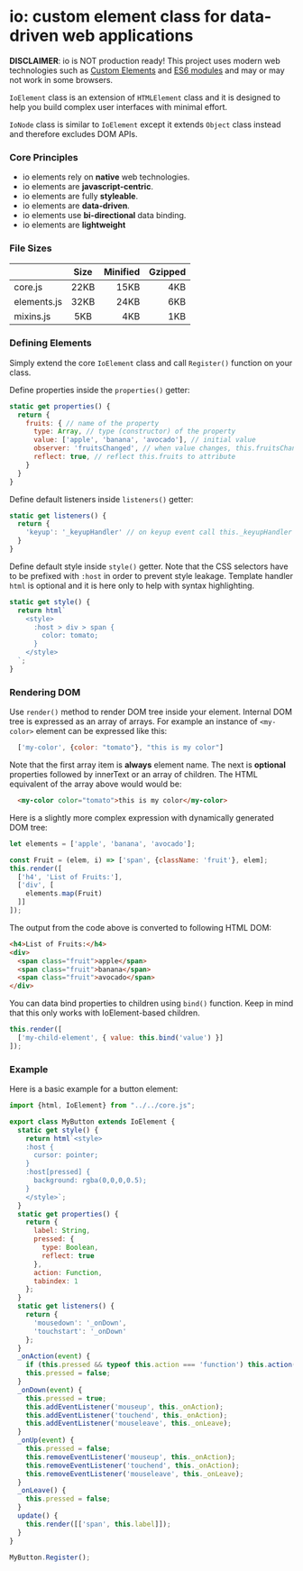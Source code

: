 # io: custom element class for data-driven web applications #

**DISCLAIMER**: io is NOT production ready! This project uses modern web technologies such as [Custom Elements](https://caniuse.com/#feat=custom-elementsv1) and [ES6 modules](https://caniuse.com/#feat=es6-module) and may or may not work in some browsers.

`IoElement` class is an extension of `HTMLElement` class and it is designed to help you build complex user interfaces with minimal effort.

`IoNode` class is similar to `IoElement` except it extends `Object` class instead and therefore excludes DOM APIs.

### Core Principles ###

* io elements rely on **native** web technologies.
* io elements are **javascript-centric**.
* io elements are fully **styleable**.
* io elements are **data-driven**.
* io elements use **bi-directional** data binding.
* io elements are **lightweight**

### File Sizes ###

|             | Size | Minified | Gzipped |
| ----------- |:----:| --------:|--------:|
| core.js     | 22KB |     15KB |     4KB |
| elements.js | 32KB |     24KB |     6KB |
| mixins.js   | 5KB  |      4KB |     1KB |

### Defining Elements ###

Simply extend the core `IoElement` class and call `Register()` function on your class.

Define properties inside the `properties()` getter:

```javascript
static get properties() {
  return {
    fruits: { // name of the property
      type: Array, // type (constructor) of the property
      value: ['apple', 'banana', 'avocado'], // initial value
      observer: 'fruitsChanged', // when value changes, this.fruitsChanged() will be called.
      reflect: true, // reflect this.fruits to attribute
    }
  }
}
```

Define default listeners inside `listeners()` getter:

```javascript
static get listeners() {
  return {
    'keyup': '_keyupHandler' // on keyup event call this._keyupHandler
  }
}
```

Define default style inside `style()` getter.
Note that the CSS selectors have to be prefixed with `:host` in order to prevent style leakage.
Template handler `html` is optional and it is here only to help with syntax highlighting.

```javascript
static get style() {
  return html`
    <style>
      :host > div > span {
        color: tomato;
      }
    </style>
  `;
}
```

### Rendering DOM ###

Use `render()` method to render DOM tree inside your element.
Internal DOM tree is expressed as an array of arrays.
For example an instance of `<my-color>` element can be expressed like this:

```javascript
  ['my-color', {color: "tomato"}, "this is my color"]
```

Note that the first array item is **always** element name.
The next is **optional** properties followed by innerText or an array of children.
The HTML equivalent of the array above would would be:

```HTML
  <my-color color="tomato">this is my color</my-color>
```

Here is a slightly more complex expression with dynamically generated DOM tree:

```javascript
let elements = ['apple', 'banana', 'avocado'];

const Fruit = (elem, i) => ['span', {className: 'fruit'}, elem];
this.render([
  ['h4', 'List of Fruits:'],
  ['div', [
    elements.map(Fruit)
  ]]
]);
```

The output from the code above is converted to following HTML DOM:

```html
<h4>List of Fruits:</h4>
<div>
  <span class="fruit">apple</span>
  <span class="fruit">banana</span>
  <span class="fruit">avocado</span>
</div>
```

You can data bind properties to children using `bind()` function.
Keep in mind that this only works with IoElement-based children.

```javascript
this.render([
  ['my-child-element', { value: this.bind('value') }]
]);

```

### Example ###

Here is a basic example for a button element:

```javascript
import {html, IoElement} from "../../core.js";

export class MyButton extends IoElement {
  static get style() {
    return html`<style>
    :host {
      cursor: pointer;
    }
    :host[pressed] {
      background: rgba(0,0,0,0.5);
    }
    </style>`;
  }
  static get properties() {
    return {
      label: String,
      pressed: {
        type: Boolean,
        reflect: true
      },
      action: Function,
      tabindex: 1
    };
  }
  static get listeners() {
    return {
      'mousedown': '_onDown',
      'touchstart': '_onDown'
    };
  }
  _onAction(event) {
    if (this.pressed && typeof this.action === 'function') this.action();
    this.pressed = false;
  }
  _onDown(event) {
    this.pressed = true;
    this.addEventListener('mouseup', this._onAction);
    this.addEventListener('touchend', this._onAction);
    this.addEventListener('mouseleave', this._onLeave);
  }
  _onUp(event) {
    this.pressed = false;
    this.removeEventListener('mouseup', this._onAction);
    this.removeEventListener('touchend', this._onAction);
    this.removeEventListener('mouseleave', this._onLeave);
  }
  _onLeave() {
    this.pressed = false;
  }
  update() {
    this.render([['span', this.label]]);
  }
}

MyButton.Register();

```
